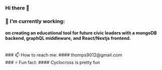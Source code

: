 ### Hi there 👋
 ### 🔭 I’m currently working: 
 #### on creating an educational tool for future civic leaders with a mongoDB backend, graphQL middleware, and React/Nextjs frontend.
 <br />
 ### 📫 How to reach me: 
 #### thomps9012@gmail.com
 <br />
 ### ⚡ Fun fact: 
 #### Cyclocross is pretty fun
<!--
**thomps9012/thomps9012** is a ✨ _special_ ✨ repository because its `README.md` (this file) appears on your GitHub profile.

Here are some ideas to get you started:
banner / header image
🦣 Convice me: Typescript isn't the bees knees
- 🌱 I’m currently learning TypeScript
- 👯 I’m looking to collaborate on open source awesomeness
- 🤔 I’m looking for help with ...
- 💬 Ask me about ...
- 😄 Pronouns: ...
-->
